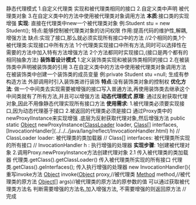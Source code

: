 静态代理模式
	1.自定义代理类 实现和被代理类相同的接口
	2.自定义类中声明 被代理类对象
	3.在自定义类中的方法中使用被代理类对象调用方法
	**本质**:接口类的实现增强
	**实现**:
		直接在代理类中new一个被代理类对象
		例:Student stu = new Student();
		特点:能够控制被代理类对象的访问权限
		作用:提高代码的维护性,解耦,增强方法
		缺点:实现了接口,那么就必须实现所有接口中的方法
	//2个相同的类,1个被代理类:实现接口中所有方法 1个代理类实现接口中所有方法,同时可以选择性在需要的方法中加入特有方法增强方法
	2个方法都同时实现接口,(接口是两个都有的相同抽象方法)
**装饰着设计模式**
	1.定义装饰类实现和被装饰类相同的接口
	2.在被装饰类中声明被装饰类的引用
	3.在自定义类中的方法中使用被代理类对象调用方法
	在被装饰类中创建一个装饰类的成员变量
	例:private Student stu =null;
	生成有参构造方法
	外部调用时引入装饰类进行装饰
	**特点**:没有装饰类对象的控制权
	**优化方法**:
	做一个中间类去实现需要被增强的接口写入普通方法,再使用装饰类去继承这个中间类就有了所有方法,并且可以增强方法
**动态代理模式**
	**原理**:
		通过反射获取代理对象,因此不用像静态代理实现所有接口方法
	**使用需求**:
		1.被代理类必须要实现接口,因为动态代理基于接口
		2.被返回的代理类必须是接口
	通过Proxy类中的newProxyIInstance来实现增强
	.底层为反射获取代理对象,然后增强方法
	public static [Object](../../../java/lang/Object.html) newProxyInstance([ClassLoader](../../../java/lang/ClassLoader.html) loader, [Class](../../../java/lang/Class.html)<?>[] interfaces, [InvocationHandler](../../../java/lang/reflect/InvocationHandler.html) h)
	// ClassLoader loader: 被代理类的类加载器
	// Class<?>[] interfaces: 被代理类所实现的所有接口
	// InvocationHandler h : 执行增强的处理器
**实现步骤**:
	1创建被代理对象
	2.调用Proxy.newProxyInstance方法创建代理对象
	2.1
	传入被代理类的类加载器
	代理类.getClass().getClassLoader()
	传入被代理类所实现的所有接口
	代理类.getClass().geInterfaces();
	传入执行增强的处理器
	new InvocationHandler(){
	重写invoke方法
	[Object](../../../java/lang/Object.html) invoke([Object](../../../java/lang/Object.html) proxy,//被代理类 [Method](../../../java/lang/reflect/Method.html) method,//被代理类的原方法 [Object](../../../java/lang/Object.html)[] args)//被代理类的原方法的原参数的值
	可以通过获取被代理类方法名
	判断需要增强的方法名,加入增强方法,
	不需要增强的则返回原方法
	//完成
